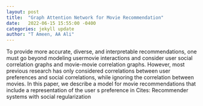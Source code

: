 ```yaml
---
layout: post
title:  "Graph Attention Network for Movie Recommendation"
date:   2022-06-15 15:55:00 -0400
categories: jekyll update
author: "T Ameen, AA Ali"
---
```

To provide more accurate, diverse, and interpretable recommendations, one must go beyond modeling usermovie interactions and consider user social correlation graphs and movie-movie correlation graphs. However, most previous research has only considered correlations between user preferences and social correlations, while ignoring the correlation between movies. In this paper, we describe a model for movie recommendations that include a representation of the user s preference in 
Cites: Recommender systems with social regularization
